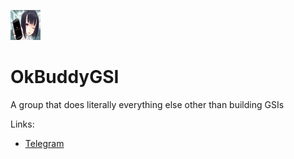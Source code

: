 ![Anime girl holding a phone with the Xiaomi "System has been destroyed screen"](https://raw.githubusercontent.com/OkBuddyGSI/.github/main/assets/logo48.jpg "OkBuddyGSI's icon")
# OkBuddyGSI

A group that does literally everything else other than building GSIs


Links:
+ [Telegram](https://t.me/OkBuddyGSI)
